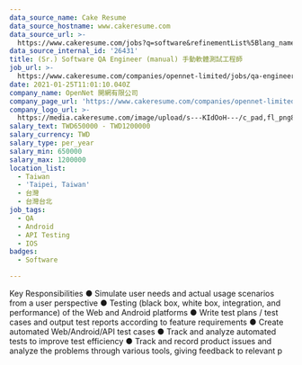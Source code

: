 ```yaml
---
data_source_name: Cake Resume
data_source_hostname: www.cakeresume.com
data_source_url: >-
  https://www.cakeresume.com/jobs?q=software&refinementList%5Blang_name%5D%5B0%5D=English&refinementList%5Bsalary_type%5D=per_year&range%5Bsalary_range%5D%5Bmin%5D=1000000&page=2
data_source_internal_id: '26431'
title: (Sr.) Software QA Engineer (manual) 手動軟體測試工程師
job_url: >-
  https://www.cakeresume.com/companies/opennet-limited/jobs/qa-engineer-manual-software-test-engineer
date: 2021-01-25T11:01:10.040Z
company_name: OpenNet 開網有限公司
company_page_url: 'https://www.cakeresume.com/companies/opennet-limited'
company_logo_url: >-
  https://media.cakeresume.com/image/upload/s---KIdOoH---/c_pad,fl_png8,h_200,w_200/v1574663536/bzaybcelyff1kqaqhhmr.png
salary_text: TWD650000 - TWD1200000
salary_currency: TWD
salary_type: per_year
salary_min: 650000
salary_max: 1200000
location_list:
  - Taiwan
  - 'Taipei, Taiwan'
  - 台灣
  - 台灣台北
job_tags:
  - QA
  - Android
  - API Testing
  - IOS
badges:
  - Software

---
```


Key Responsibilities ● Simulate user needs and actual usage scenarios from a user perspective ● Testing (black box, white box, integration, and performance) of the Web and Android platforms ● Write test plans / test cases and output test reports according to feature requirements ● Create automated Web/Android/API test cases ● Track and analyze automated tests to improve test efficiency ● Track and record product issues and analyze the problems through various tools, giving feedback to relevant p